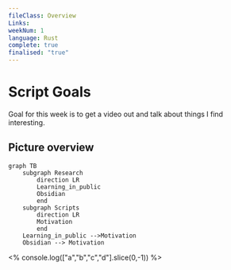 ```yaml
---
fileClass: Overview
Links: 
weekNum: 1
language: Rust
complete: true
finalised: "true"
---
```

# Script Goals

Goal for this week is to get a video out and talk about things I find interesting.

## Picture overview

```mermaid
graph TB
	subgraph Research
		direction LR
		Learning_in_public
		Obsidian
		end
	subgraph Scripts
		direction LR
		Motivation
		end
	Learning_in_public -->Motivation
	Obsidian --> Motivation
```


<% console.log(["a","b","c","d"].slice(0,-1)) %>